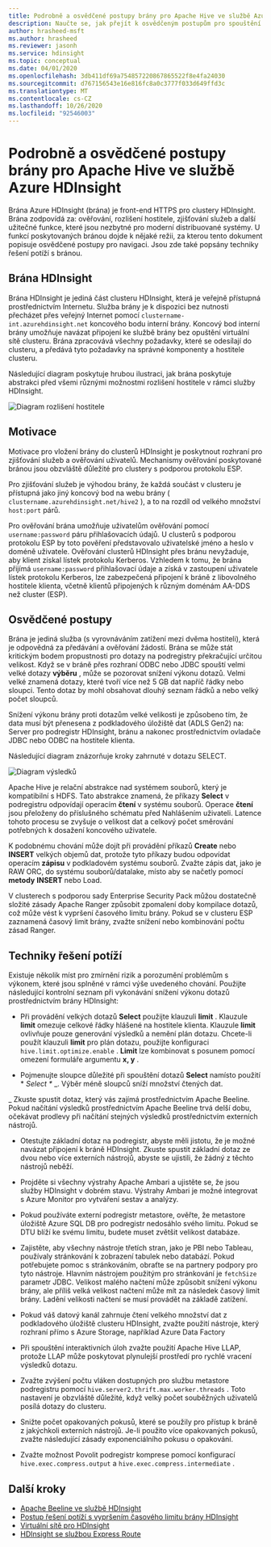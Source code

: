 ```yaml
---
title: Podrobně a osvědčené postupy brány pro Apache Hive ve službě Azure HDInsight
description: Naučte se, jak přejít k osvědčeným postupům pro spouštění dotazů na podregistry přes bránu Azure HDInsight.
author: hrasheed-msft
ms.author: hrasheed
ms.reviewer: jasonh
ms.service: hdinsight
ms.topic: conceptual
ms.date: 04/01/2020
ms.openlocfilehash: 3db411df69a754857220867865522f8e4fa24030
ms.sourcegitcommit: d767156543e16e816fc8a0c3777f033d649ffd3c
ms.translationtype: MT
ms.contentlocale: cs-CZ
ms.lasthandoff: 10/26/2020
ms.locfileid: "92546003"
---
```

# <a name="gateway-deep-dive-and-best-practices-for-apache-hive-in-azure-hdinsight"></a>Podrobně a osvědčené postupy brány pro Apache Hive ve službě Azure HDInsight

Brána Azure HDInsight (brána) je front-end HTTPS pro clustery HDInsight. Brána zodpovídá za: ověřování, rozlišení hostitele, zjišťování služeb a další užitečné funkce, které jsou nezbytné pro moderní distribuované systémy. U funkcí poskytovaných bránou dojde k nějaké režii, za kterou tento dokument popisuje osvědčené postupy pro navigaci. Jsou zde také popsány techniky řešení potíží s bránou.

## <a name="the-hdinsight-gateway"></a>Brána HDInsight

Brána HDInsight je jediná část clusteru HDInsight, která je veřejně přístupná prostřednictvím Internetu. Služba brány je k dispozici bez nutnosti přecházet přes veřejný Internet pomocí `clustername-int.azurehdinsight.net` koncového bodu interní brány. Koncový bod interní brány umožňuje navázat připojení ke službě brány bez opuštění virtuální sítě clusteru. Brána zpracovává všechny požadavky, které se odesílají do clusteru, a předává tyto požadavky na správné komponenty a hostitele clusteru.

Následující diagram poskytuje hrubou ilustraci, jak brána poskytuje abstrakci před všemi různými možnostmi rozlišení hostitele v rámci služby HDInsight.

![Diagram rozlišení hostitele](./media/gateway-best-practices/host-resolution-diagram.png "Diagram rozlišení hostitele")

## <a name="motivation"></a>Motivace

Motivace pro vložení brány do clusterů HDInsight je poskytnout rozhraní pro zjišťování služeb a ověřování uživatelů. Mechanismy ověřování poskytované bránou jsou obzvláště důležité pro clustery s podporou protokolu ESP.

Pro zjišťování služeb je výhodou brány, že každá součást v clusteru je přístupná jako jiný koncový bod na webu brány ( `clustername.azurehdinsight.net/hive2` ), a to na rozdíl od velkého množství `host:port` párů.

Pro ověřování brána umožňuje uživatelům ověřování pomocí `username:password` páru přihlašovacích údajů. U clusterů s podporou protokolu ESP by toto pověření představovalo uživatelské jméno a heslo v doméně uživatele. Ověřování clusterů HDInsight přes bránu nevyžaduje, aby klient získal lístek protokolu Kerberos. Vzhledem k tomu, že brána přijímá `username:password` přihlašovací údaje a získá v zastoupení uživatele lístek protokolu Kerberos, lze zabezpečená připojení k bráně z libovolného hostitele klienta, včetně klientů připojených k různým doménám AA-DDS než cluster (ESP).

## <a name="best-practices"></a>Osvědčené postupy

Brána je jediná služba (s vyrovnáváním zatížení mezi dvěma hostiteli), která je odpovědná za předávání a ověřování žádostí. Brána se může stát kritickým bodem propustnosti pro dotazy na podregistry překračující určitou velikost. Když se v bráně přes rozhraní ODBC nebo JDBC spouští velmi velké dotazy **výběru** , může se pozorovat snížení výkonu dotazů. Velmi velké znamená dotazy, které tvoří více než 5 GB dat napříč řádky nebo sloupci. Tento dotaz by mohl obsahovat dlouhý seznam řádků a nebo velký počet sloupců.

Snížení výkonu brány proti dotazům velké velikosti je způsobeno tím, že data musí být přenesena z podkladového úložiště dat (ADLS Gen2) na: Server pro podregistr HDInsight, bránu a nakonec prostřednictvím ovladače JDBC nebo ODBC na hostitele klienta.

Následující diagram znázorňuje kroky zahrnuté v dotazu SELECT.

![Diagram výsledků](./media/gateway-best-practices/result-retrieval-diagram.png "Diagram výsledků")

Apache Hive je relační abstrakce nad systémem souborů, který je kompatibilní s HDFS. Tato abstrakce znamená, že příkazy **Select** v podregistru odpovídají operacím **čtení** v systému souborů. Operace **čtení** jsou přeloženy do příslušného schématu před Nahlášením uživateli. Latence tohoto procesu se zvyšuje o velikost dat a celkový počet směrování potřebných k dosažení koncového uživatele.

K podobnému chování může dojít při provádění příkazů **Create** nebo **INSERT** velkých objemů dat, protože tyto příkazy budou odpovídat operacím **zápisu** v podkladovém systému souborů. Zvažte zápis dat, jako je RAW ORC, do systému souborů/datalake, místo aby se načetly pomocí **metody** **INSERT** nebo Load.

V clusterech s podporou sady Enterprise Security Pack můžou dostatečně složité zásady Apache Ranger způsobit zpomalení doby kompilace dotazů, což může vést k vypršení časového limitu brány. Pokud se v clusteru ESP zaznamená časový limit brány, zvažte snížení nebo kombinování počtu zásad Ranger.

## <a name="troubleshooting-techniques"></a>Techniky řešení potíží

Existuje několik míst pro zmírnění rizik a porozumění problémům s výkonem, které jsou splněné v rámci výše uvedeného chování. Použijte následující kontrolní seznam při vykonávání snížení výkonu dotazů prostřednictvím brány HDInsight:

* Při provádění velkých dotazů **Select** použijte klauzuli **limit** . Klauzule **limit** omezuje celkové řádky hlášené na hostitele klienta. Klauzule **limit** ovlivňuje pouze generování výsledků a nemění plán dotazu. Chcete-li použít klauzuli **limit** pro plán dotazu, použijte konfiguraci `hive.limit.optimize.enable` . **Limit** lze kombinovat s posunem pomocí omezení formuláře argumentu **x, y** .

* Pojmenujte sloupce důležité při spouštění dotazů **Select** namísto použití * *Select \** _. Výběr méně sloupců sníží množství čtených dat.

_ Zkuste spustit dotaz, který vás zajímá prostřednictvím Apache Beeline. Pokud načítání výsledků prostřednictvím Apache Beeline trvá delší dobu, očekávat prodlevy při načítání stejných výsledků prostřednictvím externích nástrojů.

* Otestujte základní dotaz na podregistr, abyste měli jistotu, že je možné navázat připojení k bráně HDInsight. Zkuste spustit základní dotaz ze dvou nebo více externích nástrojů, abyste se ujistili, že žádný z těchto nástrojů neběží.

* Projděte si všechny výstrahy Apache Ambari a ujistěte se, že jsou služby HDInsight v dobrém stavu. Výstrahy Ambari je možné integrovat s Azure Monitor pro vytváření sestav a analýzy.

* Pokud používáte externí podregistr metastore, ověřte, že metastore úložiště Azure SQL DB pro podregistr nedosáhlo svého limitu. Pokud se DTU blíží ke svému limitu, budete muset zvětšit velikost databáze.

* Zajistěte, aby všechny nástroje třetích stran, jako je PBI nebo Tableau, používaly stránkování k zobrazení tabulek nebo databází. Pokud potřebujete pomoc s stránkováním, obraťte se na partnery podpory pro tyto nástroje. Hlavním nástrojem použitým pro stránkování je `fetchSize` parametr JDBC. Velikost malého načtení může způsobit snížení výkonu brány, ale příliš velká velikost načtení může mít za následek časový limit brány. Ladění velikosti načtení se musí provádět na základě zatížení.

* Pokud váš datový kanál zahrnuje čtení velkého množství dat z podkladového úložiště clusteru HDInsight, zvažte použití nástroje, který rozhraní přímo s Azure Storage, například Azure Data Factory

* Při spouštění interaktivních úloh zvažte použití Apache Hive LLAP, protože LLAP může poskytovat plynulejší prostředí pro rychlé vracení výsledků dotazu.

* Zvažte zvýšení počtu vláken dostupných pro službu metastore podregistru pomocí `hive.server2.thrift.max.worker.threads` . Toto nastavení je obzvláště důležité, když velký počet souběžných uživatelů posílá dotazy do clusteru.

* Snižte počet opakovaných pokusů, které se použily pro přístup k bráně z jakýchkoli externích nástrojů. Je-li použito více opakovaných pokusů, zvažte následující zásady exponenciálního pokusu o opakování.

* Zvažte možnost Povolit podregistr komprese pomocí konfigurací `hive.exec.compress.output` a `hive.exec.compress.intermediate` .

## <a name="next-steps"></a>Další kroky

* [Apache Beeline ve službě HDInsight](../hadoop/apache-hadoop-use-hive-beeline.md)
* [Postup řešení potíží s vypršením časového limitu brány HDInsight](./troubleshoot-gateway-timeout.md)
* [Virtuální sítě pro HDInsight](../hdinsight-plan-virtual-network-deployment.md)
* [HDInsight se službou Express Route](../connect-on-premises-network.md)
